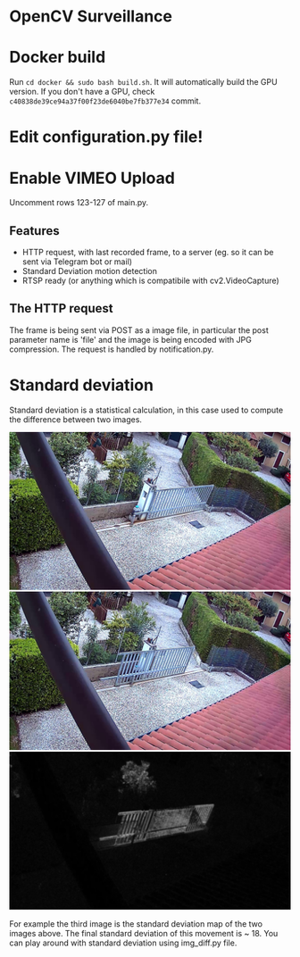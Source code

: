 # OpenCV Surveillance

# Docker build
Run `cd docker && sudo bash build.sh`. It will automatically build the GPU version. If you don't have a GPU, check `c40838de39ce94a37f00f23de6040be7fb377e34` commit.

# Edit configuration.py file!

# Enable VIMEO Upload
Uncomment rows 123-127 of main.py.

## Features
- HTTP request, with last recorded frame, to a server (eg. so it can be sent via Telegram bot or mail)
- Standard Deviation motion detection
- RTSP ready (or anything which is compatibile with cv2.VideoCapture)

## The HTTP request
The frame is being sent via POST as a image file, in particular the post parameter name is 'file' and the image is being encoded with JPG compression. The request is handled by notification.py.

# Standard deviation
Standard deviation is a statistical calculation, in this case used to compute the difference between two images.

![first_image](./imgs/a.jpg)
![second_image](./imgs/b.jpg)
![dist](./imgs/dist.jpg)

For example the third image is the standard deviation map of the two images above. The final standard deviation of this movement is ~ 18.
You can play around with standard deviation using img_diff.py file.